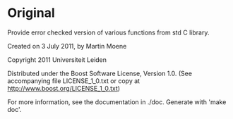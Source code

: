 

# Original 

Provide error checked version of various functions from std C library.

Created on 3 July 2011, by Martin Moene

Copyright 2011 Universiteit Leiden

Distributed under the Boost Software License, Version 1.0.
(See accompanying file LICENSE_1_0.txt or copy at http://www.boost.org/LICENSE_1_0.txt)

For more information, see the documentation in ./doc. Generate with 'make doc'.

